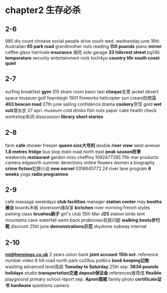 # chapter2 生存必杀

## 2-6
985
dis count 
chinese 
social people 
drive
south
wed. wednesday
june 16th 
Australian
**65 park road**
grandmother
nuts
reading
**150 pounds**
piano
**mirror**
coffee
glass
harrivale
**insurance** 保险
side
garage
**33 hillcrest street**
pg14b
**temperature**
security
entertainment
rock
toch4yu
**country life**
**south coast**
**quiet**

## 2-7
surfing
breakfast
**gym**
315
share room
basic
taxi
**cheque**支票
jacket
desert
space museum
golf
fearnleigh
1901
fireworks
helicopter
sun cream防晒霜
**463 beacon road**
27th june
sailing
confidence
drama
**cookery**烹饪
gold
**wet suit**潜水衣
27 apri.
museum
cold drinks
fish
nuts
paper
cake
health check
workshop车间
disscussion
**library**
**short stories**

## 2-8
farm
**cafe**
shower
freezer
**queen size大号的**
double
**river view**
west avenue
**1.8 metres**
**fridge**
bus stop
main road
north east
**peak season旺季**
weekends
**restaurant**
gardon
miss cheffins
1092477285
11th mar
products
camera
edgworth
summer
derections
online
flowers
women
a biography
**crime fiction**犯罪小说
**new norvel**
0316645772
24 river lane
program
**6 weeks**
yoga
**radio programme**

## 2-9
cafe
massage
weekdays
**club facilities**
manager
**station center**
may
**booths展台**
boards木板
storeroom储存室
**kictchen**
river
morning
french styles
paining class
**brushes刷子**
girl's club
15th Mar
**J25**
station
birds
tent
mountains
cave
waterfall
swim
back problomes背部问题
**walking boots步行靴**
discount
25th june
**demonstrations示范**
skydome
subway
internat

## 2-10
**mj@hennings.co.uk**
2 years
union bank
**joint account**
**15th oct.**
reference number
video
8 hill road
north park
co29ou
politics
**book keeping记账**
washing
advanced level高级
**Tuesday to Saturday**
25th sep.
**3834 pounds**
**holidays**
studio
**transportation交通**
**deposit保证金**
references推荐信
**flexible**
playground
primary school
report
sep.
**Apron围裙**
family photo
**certificate证书**
**hardware**
questions
camera
